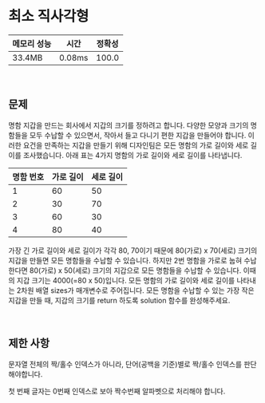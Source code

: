 # 최소 직사각형

| 메모리 성능 | 시간 | 정확성 |
| ---- | ---- | ---- |
| 33.4MB | 0.08ms | 100.0 |

<br />

## 문제

명함 지갑을 만드는 회사에서 지갑의 크기를 정하려고 합니다. 다양한 모양과 크기의 명함들을 모두 수납할 수 있으면서, 작아서 들고 다니기 편한 지갑을 만들어야 합니다. 이러한 요건을 만족하는 지갑을 만들기 위해 디자인팀은 모든 명함의 가로 길이와 세로 길이를 조사했습니다.
아래 표는 4가지 명함의 가로 길이와 세로 길이를 나타냅니다.

| 명함 번호	| 가로 길이	| 세로 길이 |
| ---- | ---- | ---- |
| 1	| 60	| 50 |
| 2	| 30	| 70 |
| 3	| 60	| 30 |
| 4	| 80	| 40 |

가장 긴 가로 길이와 세로 길이가 각각 80, 70이기 때문에 80(가로) x 70(세로) 크기의 지갑을 만들면 모든 명함들을 수납할 수 있습니다. 하지만 2번 명함을 가로로 눕혀 수납한다면 80(가로) x 50(세로) 크기의 지갑으로 모든 명함들을 수납할 수 있습니다. 이때의 지갑 크기는 4000(=80 x 50)입니다.
모든 명함의 가로 길이와 세로 길이를 나타내는 2차원 배열 sizes가 매개변수로 주어집니다. 모든 명함을 수납할 수 있는 가장 작은 지갑을 만들 때, 지갑의 크기를 return 하도록 solution 함수를 완성해주세요.

<br />

## 제한 사항
문자열 전체의 짝/홀수 인덱스가 아니라, 단어(공백을 기준)별로 짝/홀수 인덱스를 판단해야합니다.

첫 번째 글자는 0번째 인덱스로 보아 짝수번째 알파벳으로 처리해야 합니다.